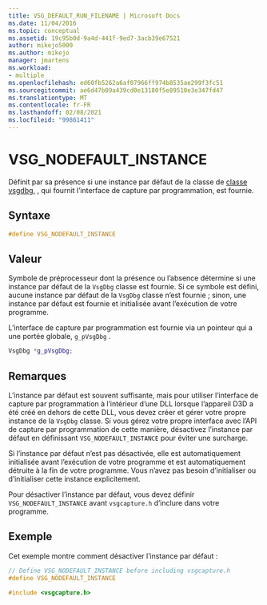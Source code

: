 ```yaml
---
title: VSG_DEFAULT_RUN_FILENAME | Microsoft Docs
ms.date: 11/04/2016
ms.topic: conceptual
ms.assetid: 19c95b0d-9a4d-441f-9ed7-3acb39e67521
author: mikejo5000
ms.author: mikejo
manager: jmartens
ms.workload:
- multiple
ms.openlocfilehash: ed60fb5262a6af07966ff974b8535ae299f3fc51
ms.sourcegitcommit: ae6d47b09a439cd0e13180f5e89510e3e347fd47
ms.translationtype: MT
ms.contentlocale: fr-FR
ms.lasthandoff: 02/08/2021
ms.locfileid: "99861411"
---
```

# <a name="vsg_nodefault_instance"></a>VSG_NODEFAULT_INSTANCE
Définit par sa présence si une instance par défaut de la classe de [classe vsgdbg,](vsgdbg-class.md) , qui fournit l’interface de capture par programmation, est fournie.

## <a name="syntax"></a>Syntaxe

```C++
#define VSG_NODEFAULT_INSTANCE
```

## <a name="value"></a>Valeur
 Symbole de préprocesseur dont la présence ou l’absence détermine si une instance par défaut de la `VsgDbg` classe est fournie. Si ce symbole est défini, aucune instance par défaut de la `VsgDbg` classe n’est fournie ; sinon, une instance par défaut est fournie et initialisée avant l’exécution de votre programme.

 L’interface de capture par programmation est fournie via un pointeur qui a une portée globale, `g_pVsgDbg` .

```cpp
VsgDbg *g_pVsgDbg;
```

## <a name="remarks"></a>Remarques
 L’instance par défaut est souvent suffisante, mais pour utiliser l’interface de capture par programmation à l’intérieur d’une DLL lorsque l’appareil D3D a été créé en dehors de cette DLL, vous devez créer et gérer votre propre instance de la `VsgDbg` classe. Si vous gérez votre propre interface avec l’API de capture par programmation de cette manière, désactivez l’instance par défaut en définissant `VSG_NODEFAULT_INSTANCE` pour éviter une surcharge.

 Si l’instance par défaut n’est pas désactivée, elle est automatiquement initialisée avant l’exécution de votre programme et est automatiquement détruite à la fin de votre programme. Vous n’avez pas besoin d’initialiser ou d’initialiser cette instance explicitement.

 Pour désactiver l’instance par défaut, vous devez définir `VSG_NODEFAULT_INSTANCE` avant `vsgcapture.h` d’inclure dans votre programme.

## <a name="example"></a>Exemple
 Cet exemple montre comment désactiver l’instance par défaut :

```cpp
// Define VSG_NODEFAULT_INSTANCE before including vsgcapture.h
#define VSG_NODEFAULT_INSTANCE

#include <vsgcapture.h>
```
